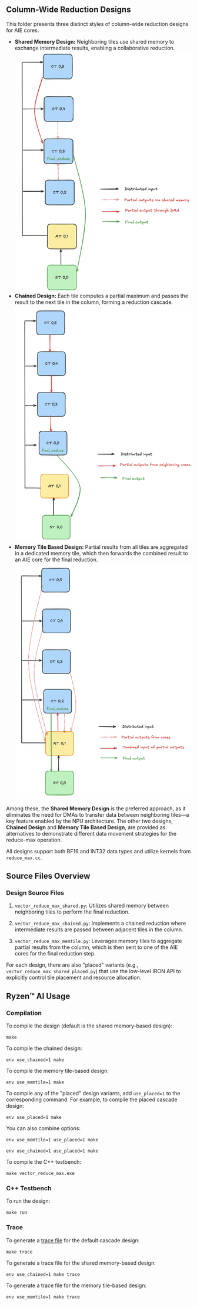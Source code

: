 <!---//===- README.md --------------------------*- Markdown -*-===//
//
// This file is licensed under the Apache License v2.0 with LLVM Exceptions.
// See https://llvm.org/LICENSE.txt for license information.
// SPDX-License-Identifier: Apache-2.0 WITH LLVM-exception
//
// Copyright (C) 2025, Advanced Micro Devices, Inc.
// 
//===----------------------------------------------------------------------===//-->

## Column-Wide Reduction Designs

This folder presents three distinct styles of column-wide reduction designs for AIE cores. 

- **Shared Memory Design:** Neighboring tiles use shared memory to exchange intermediate results, enabling a collaborative reduction.![](assets/Shared.png)
- **Chained Design:** Each tile computes a partial maximum and passes the result to the next tile in the column, forming a reduction cascade.![](assets/Chained.png)
- **Memory Tile Based Design:** Partial results from all tiles are aggregated in a dedicated memory tile, which then forwards the combined result to an AIE core for the final reduction.![](assets/Memtile.png)

Among these, the **Shared Memory Design** is the preferred approach, as it eliminates the need for DMAs to transfer data between neighboring tiles—a key feature enabled by the NPU architecture. The other two designs, **Chained Design** and **Memory Tile Based Design**, are provided as alternatives to demonstrate different data movement strategies for the reduce-max operation. 

All designs support both BF16 and INT32 data types and utilize kernels from `reduce_max.cc`.

## Source Files Overview

### Design Source Files

1. `vector_reduce_max_shared.py`: Utilizes shared memory between neighboring tiles to perform the final reduction.

2. `vector_reduce_max_chained.py`: Implements a chained reduction where intermediate results are passed between adjacent tiles in the column.

3. `vector_reduce_max_memtile.py`: Leverages memory tiles to aggregate partial results from the column, which is then sent to one of the AIE cores for the final reduction step.

For each design, there are also "placed" variants (e.g., `vector_reduce_max_shared_placed.py`) that use the low-level IRON API to explicitly control tile placement and resource allocation.

## Ryzen™ AI Usage

### Compilation

To compile the design (default is the shared memory-based design):

```shell
make
```

To compile the chained design:

```shell
env use_chained=1 make
```

To compile the memory tile-based design:

```shell
env use_memtile=1 make
```

To compile any of the "placed" design variants, add `use_placed=1` to the corresponding command. For example, to compile the placed cascade design:

```shell
env use_placed=1 make
```

You can also combine options:

```shell
env use_memtile=1 use_placed=1 make
```
```shell
env use_chained=1 use_placed=1 make
```

To compile the C++ testbench:

```shell
make vector_reduce_max.exe
```
### C++ Testbench

To run the design:

```shell
make run
```

### Trace

To generate a [trace file](../../../programming_guide/section-4/section-4b/README.md) for the default cascade design:

```shell
make trace
```

To generate a trace file for the shared memory-based design:

```shell
env use_chained=1 make trace
```

To generate a trace file for the memory tile-based design:

```shell
env use_memtile=1 make trace
```